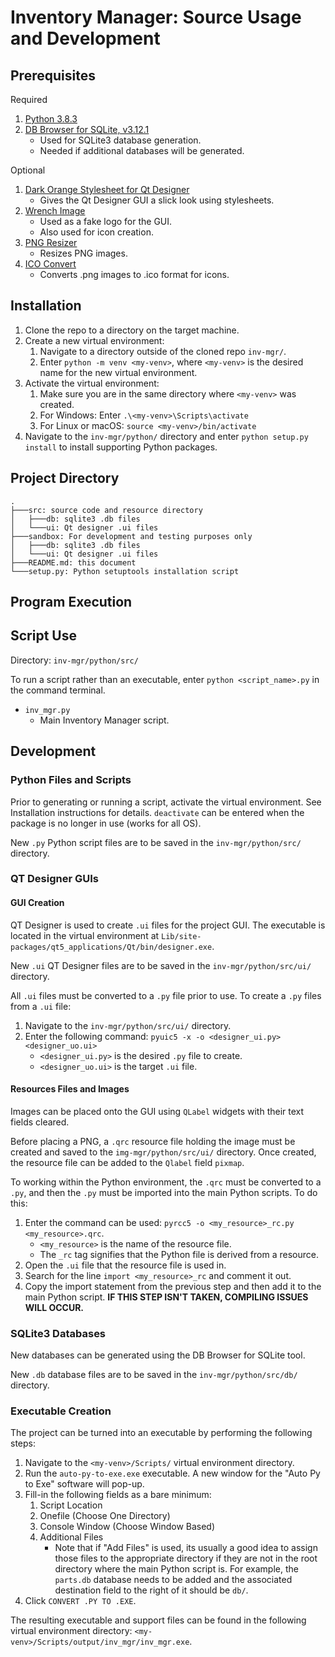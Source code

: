 # Inventory Manager: Source Usage and Development

## Prerequisites

Required
1. [Python 3.8.3](https://www.python.org/downloads/release/python-383/)
1. [DB Browser for SQLite, v3.12.1](https://sqlitebrowser.org/)
	- Used for SQLite3 database generation.
	- Needed if additional databases will be generated.

Optional
1. [Dark Orange Stylesheet for Qt Designer](https://github.com/sommerc/pyqt-stylesheets/blob/master/pyqtcss/src/dark_orange/style.qss)
	- Gives the Qt Designer GUI a slick look using stylesheets.
1. [Wrench Image](https://upload.wikimedia.org/wikipedia/commons/thumb/3/3b/Wrench_font_awesome.svg/512px-Wrench_font_awesome.svg.png)
	- Used as a fake logo for the GUI.
	- Also used for icon creation.
1. [PNG Resizer](https://onlinepngtools.com/resize-png)
	- Resizes PNG images.
1. [ICO Convert](https://icoconvert.com/)
	- Converts .png images to .ico format for icons.

## Installation

1. Clone the repo to a directory on the target machine.
1. Create a new virtual environment: 
	1. Navigate to a directory outside of the cloned repo `inv-mgr/`.
	1. Enter `python -m venv <my-venv>`, where `<my-venv>` is the desired name for the new virtual environment.
1. Activate the virtual environment:
	1. Make sure you are in the same directory where `<my-venv>` was created.
	1. For Windows: Enter `.\<my-venv>\Scripts\activate`
	1. For Linux or macOS: `source <my-venv>/bin/activate`
1. Navigate to the `inv-mgr/python/` directory and enter `python setup.py install` to install supporting Python packages.

## Project Directory

```
.
├───src: source code and resource directory
│   ├───db: sqlite3 .db files
│   └───ui: Qt designer .ui files
├───sandbox: For development and testing purposes only
│	├───db: sqlite3 .db files
│	└───ui: Qt designer .ui files
├───README.md: this document
└───setup.py: Python setuptools installation script
```

## Program Execution

## Script Use

Directory: `inv-mgr/python/src/`

To run a script rather than an executable, enter `python <script_name>.py` in the command terminal.

- `inv_mgr.py`
	- Main Inventory Manager script.

## Development

### Python Files and Scripts

Prior to generating or running a script, activate the virtual environment. See Installation instructions for details. `deactivate` can be entered when the package is no longer in use (works for all OS). 

New `.py` Python script files are to be saved in the `inv-mgr/python/src/` directory.

### QT Designer GUIs

#### GUI Creation
QT Designer is used to create `.ui` files for the project GUI. The executable is located in the virtual environment at `Lib/site-packages/qt5_applications/Qt/bin/designer.exe`.

New `.ui` QT Designer files are to be saved in the `inv-mgr/python/src/ui/` directory.

All `.ui` files must be converted to a `.py` file prior to use. To create a `.py` files from a `.ui` file:

1. Navigate to the `inv-mgr/python/src/ui/` directory.
1. Enter the following command: `pyuic5 -x -o <designer_ui.py> <designer_uo.ui>`
	- `<designer_ui.py>` is the desired `.py` file to create.
	- `<designer_uo.ui>` is the target `.ui` file.

#### Resources Files and Images

Images can be placed onto the GUI using `QLabel` widgets with their text fields cleared. 

Before placing a PNG, a `.qrc` resource file holding the image must be created and saved to the `img-mgr/python/src/ui/` directory. Once created, the resource file can be added to the `Qlabel` field `pixmap`.

To working within the Python environment, the `.qrc` must be converted to a `.py`, and then the `.py` must be imported into the main Python scripts. To do this:

1.	Enter the command can be used: `pyrcc5 -o <my_resource>_rc.py <my_resource>.qrc`.
	- `<my_resource>` is the name of the resource file. 
	- The `_rc` tag signifies that the Python file is derived from a resource.
1. Open the `.ui` file that the resource file is used in. 
1. Search for the line `import <my_resource>_rc` and comment it out.
1. Copy the import statement from the previous step and then add it to the main Python script. **IF THIS STEP ISN'T TAKEN, COMPILING ISSUES WILL OCCUR.**

### SQLite3 Databases

New databases can be generated using the DB Browser for SQLite tool. 

New `.db` database files are to be saved in the `inv-mgr/python/src/db/` directory.

### Executable Creation

The project can be turned into an executable by performing the following steps:

1. Navigate to the `<my-venv>/Scripts/` virtual environment directory.
1. Run the `auto-py-to-exe.exe` executable. A new window for the "Auto Py to Exe" software will pop-up.
1. Fill-in the following fields as a bare minimum:
	1. Script Location
	1. Onefile (Choose One Directory)
	1. Console Window (Choose Window Based)
	1. Additional Files
		- Note that if "Add Files" is used, its usually a good idea to assign those files to the appropriate directory if they are not in the root directory where the main Python script is. For example, the `parts.db` database needs to be added and the associated destination field to the right of it should be `db/`.
1. Click `CONVERT .PY TO .EXE`.

The resulting executable and support files can be found in the following virtual environment directory: `<my-venv>/Scripts/output/inv_mgr/inv_mgr.exe`.
